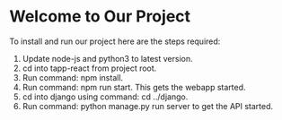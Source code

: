 # Welcome to Our Project
To install and run our project here are the steps required:
1. Update node-js and python3 to latest version.
2. cd into tapp-react from project root.
3. Run command: npm install.
4. Run command: npm run start. This gets the webapp started.
5. cd into django using command: cd ../django.
6. Run command: python manage.py run server to get the API started.
